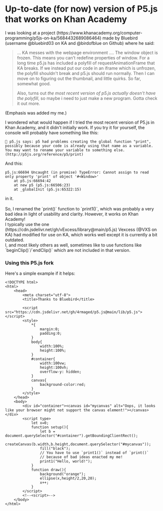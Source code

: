 <h1>Up-to-date (for now) version of P5.js that works on Khan Academy</h1>
<!-- Oh dear, I'm not so good at this markdown thing. -->
<p>I was looking at a project (https://www.khanacademy.org/computer-programming/p5js-on-ka/5684432689086464) made by Bluebird (username @bluebird03 on KA and @birdofblue on Github) where he said: </p>

> ... KA messes with the webpage environment .... The window object is frozen. This means you can't redefine properties of window. For a long time p5.js has included a polyfill of requestAnimationFrame that KA breaks. If we instead put our code in an iframe which is unfrozen, the polyfill shouldn't break and p5.js should run normally. Then I can move on to figuring out the thumbnail, and little quirks.
> So far, somewhat good.
>
> Also, turns out *the most recent version of p5.js actually doesn't have the polyfill*, so maybe i need to just make a new program. Gotta check it out more.

<p>(Emphasis was added my me.)</p>

<p>I wondered what would happen if I tried the most recent version of P5.js in Khan Academy, and it didn't initially work. If you try it for yourself, the console will probably have something like this:</p>

```
🌸 p5.js says: p5 had problems creating the global function "print", possibly because your code is already using that name as a variable. You may want to rename your variable to something else. (http://p5js.org/reference/p5/print)
```
<p>And this:</p>

```
p5.js:66694 Uncaught (in promise) TypeError: Cannot assign to read only property 'print' of object '#<Window>'
    at p5.js:66694:42
    at new p5 (p5.js:66506:23)
    at _globalInit (p5.js:65322:15)
```

<p>in it.<br><br>
So, I renamed the `print()` function to `print1()`, which was probably a very bad idea in light of usability and clarity.
However, it works on Khan Academy!<br>
I typically use the one (https://cdn.jsdelivr.net/gh/vExcess/library@main/p5.js) Vexcess (@VXS on KA) had modified for use on KA, which works well except it is currently a bit outdated.<br>
I, and most likely others as well, sometimes like to use functions like `beginClip()`/`endClip()` which are not included in that version.
</p>

<h3>Using this P5.js fork</h3>

Here's a simple example if it helps:

```
<!DOCTYPE html>
<html>
    <head>
        <meta charset="utf-8">
        <title>Thanks to Bluebird</title>
        
        <script src="https://cdn.jsdelivr.net/gh/4rmaged/p5.js@main/lib/p5.js"></script>
        <style>
            *{
                margin:0;
                padding:0;
            }
            body{
                width:100%;
                height:100%;
            }
            #container{
                width:100vw;
                height:100vh;
                overflow-y: hidden;
            }
            canvas{
                background-color:red;
            }
        </style>
    </head>
    <body>
        <div id="container"><canvas id="mycanvas" alt="Oops, it looks like your browser might not support the canvas element!"></canvas></div>
        <script type>
            let x=0;
            function setup(){
                let b = document.querySelector("#container").getBoundingClientRect();
                createCanvas(b.width,b.height,document.querySelector("#mycanvas"));
                fill("black");
                // You have to use `print1()` instead of `print()`
                // because of bad ideas enacted my me!
                print1("Hello, world!");
            }
            function draw(){
                background("orange");
                ellipse(x,height/2,20,20);
                x++;
            }
        </script>
        <!--<script>-->
    </body>
</html>
```
